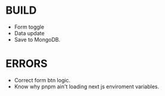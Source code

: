# BUILD

- Form toggle
- Data update 
- Save to MongoDB.


# ERRORS

- Correct form btn logic.
- Know why pnpm ain't loading next js enviroment variables.
